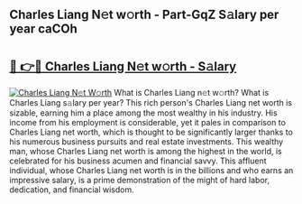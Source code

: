 ## Charles Liang N𝚎t w𝚘rth - Part-GqZ S𝚊lary per year caCOh

# <h2><a href="http://gc30la.nevu.top/?p=Charles+Liang">🔗 👉🔴 Charles Liang N𝚎t w𝚘rth - S𝚊lary</a></h2>

[![Charles Liang N𝚎t W𝚘rth](https://i.imgur.com/Oavwk0R.jpeg)](http://gc30la.nevu.top/?p=Charles+Liang)
What is Charles Liang n𝚎t w𝚘rth? What is Charles Liang s𝚊lary per year?
This rich person's Charles Liang net worth is sizable, earning him a place among the most wealthy in his industry. His income from his employment is considerable, yet it pales in comparison to Charles Liang net worth, which is thought to be significantly larger thanks to his numerous business pursuits and real estate investments. This wealthy man, whose Charles Liang net worth is among the highest in the world, is celebrated for his business acumen and financial savvy. This affluent individual, whose Charles Liang net worth is in the billions and who earns an impressive salary, is a prime demonstration of the might of hard labor, dedication, and financial wisdom.
